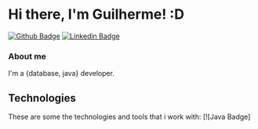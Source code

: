 # Hi there, I'm Guilherme! :D

[![Github Badge](https://img.shields.io/badge/-Github-000?style=flat-square&logo=Github&logoColor=white&link=https://github.com/guigomes91)](https://github.com/guigomes91)
[![Linkedin Badge](https://img.shields.io/badge/-LinkedIn-blue?style=flat-square&logo=Linkedin&logoColor=white&link=https://www.linkedin.com/in/guilherme-gomes-21031991/)](https://www.linkedin.com/in/guilherme-gomes-21031991/)

### About me
I'm a {database, java} developer.

## Technologies

These are some the technologies and tools that i work with:
[![Java Badge]



